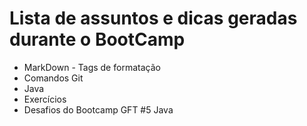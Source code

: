 # Lista de assuntos e dicas geradas durante o BootCamp

- MarkDown - Tags de formatação
- Comandos Git
- Java
- Exercícios
- Desafios do Bootcamp GFT #5 Java
